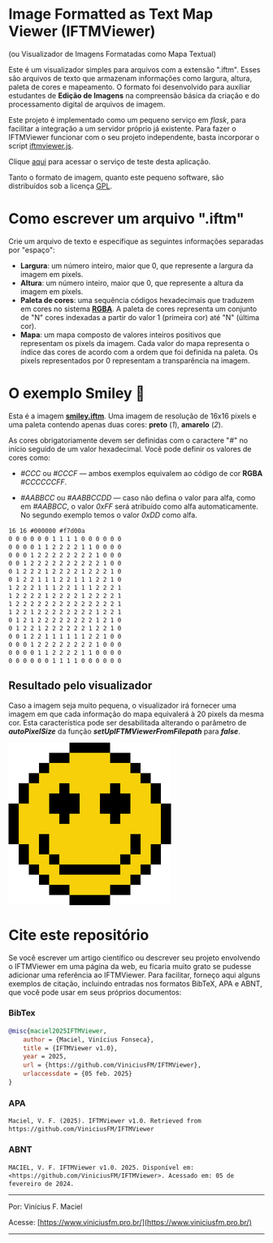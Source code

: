 Image Formatted as Text Map Viewer (IFTMViewer)
================================================
(ou Visualizador de Imagens Formatadas como Mapa Textual)

Este é um visualizador simples para arquivos com a extensão ".iftm". Esses são arquivos de texto que armazenam informações como largura, altura, paleta de cores e mapeamento. O formato foi desenvolvido para auxiliar estudantes de **Edição de Imagens** na compreensão básica da criação e do processamento digital de arquivos de imagem.

Este projeto é implementado como um pequeno serviço em *flask*, para facilitar a integração a um servidor próprio já existente. Para fazer o IFTMViewer funcionar com o seu projeto independente, basta incorporar o script [iftmviewer.js](static/js/iftmviewer.js).

Clique [aqui](https://iftmviewer.viniciusfm.pro.br/) para acessar o serviço de teste desta aplicação.

Tanto o formato de imagem, quanto este pequeno software, são distribuídos sob a licença [GPL](LICENSE).

Como escrever um arquivo ".iftm"
================================
Crie um arquivo de texto e especifique as seguintes informações separadas por "espaço":
* **Largura**: um número inteiro, maior que 0, que represente a largura da imagem em pixels.
* **Altura**: um número inteiro, maior que 0, que represente a altura da imagem em pixels.
* **Paleta de cores**: uma sequência códigos hexadecimais que traduzem em cores no sistema [**RGBA**](https://pt.wikipedia.org/wiki/RGBA). A paleta de cores representa um conjunto de "N" cores indexadas a partir do valor 1 (primeira cor) até "N" (última cor).
* **Mapa**: um mapa composto de valores inteiros positivos que representam os pixels da imagem. Cada valor do mapa representa o índice das cores de acordo com a ordem que foi definida na paleta. Os pixels representados por 0 representam a transparência na imagem.

O exemplo Smiley 🙂
===================

Esta é a imagem [**smiley.iftm**](examples/smiley.iftm). Uma imagem de resolução de 16x16 pixels e uma paleta contendo apenas duas cores: **preto** (*1*), **amarelo** (*2*).

As cores obrigatoriamente devem ser definidas com o caractere "*#*" no início seguido de um valor hexadecimal. Você pode definir os valores de cores como:

* *#CCC* ou *#CCCF* — ambos exemplos equivalem ao código de cor **RGBA** *#CCCCCCFF*.

* *#AABBCC* ou *#AABBCCDD* — caso não defina o valor para alfa, como em *#AABBCC*, o valor *0xFF* será atribuído como alfa automaticamente. No segundo exemplo temos o valor *0xDD* como alfa.

```plain
16 16 #000000 #f7d00a
0 0 0 0 0 0 1 1 1 1 0 0 0 0 0 0
0 0 0 0 1 1 2 2 2 2 1 1 0 0 0 0
0 0 0 1 2 2 2 2 2 2 2 2 1 0 0 0
0 0 1 2 2 2 2 2 2 2 2 2 2 1 0 0
0 1 2 2 2 1 2 2 2 2 1 2 2 2 1 0
0 1 2 2 1 1 1 2 2 1 1 1 2 2 1 0
1 2 2 2 1 1 1 2 2 1 1 1 2 2 2 1
1 2 2 2 2 1 2 2 2 2 1 2 2 2 2 1
1 2 2 2 2 2 2 2 2 2 2 2 2 2 2 1
1 2 2 1 2 2 2 2 2 2 2 2 1 2 2 1
0 1 2 1 2 2 2 2 2 2 2 2 1 2 1 0
0 1 2 2 1 2 2 2 2 2 2 1 2 2 1 0
0 0 1 2 2 1 1 1 1 1 1 2 2 1 0 0
0 0 0 1 2 2 2 2 2 2 2 2 1 0 0 0
0 0 0 0 1 1 2 2 2 2 1 1 0 0 0 0
0 0 0 0 0 0 1 1 1 1 0 0 0 0 0 0
```
## Resultado pelo visualizador

Caso a imagem seja muito pequena, o visualizador irá fornecer uma imagem em que cada informação do mapa equivalerá à 20 pixels da mesma cor. Esta característica pode ser desabilitada alterando o parâmetro de ***autoPixelSize*** da função ***setUpIFTMViewerFromFilepath*** para ***false***. 

<img src="static/img/smiley.png">

# Cite este repositório

Se você escrever um artigo científico ou descrever seu projeto envolvendo o IFTMViewer em uma página da web, eu ficaria muito grato se pudesse adicionar uma referência ao IFTMViewer. Para facilitar, forneço aqui alguns exemplos de citação, incluindo entradas nos formatos BibTeX, APA e ABNT, que você pode usar em seus próprios documentos:

### BibTex
```bibtex
@misc{maciel2025IFTMViewer,
    author = {Maciel, Vinícius Fonseca},
    title = {IFTMViewer v1.0},
    year = 2025,
    url = {https://github.com/ViniciusFM/IFTMViewer},
    urlaccessdate = {05 feb. 2025}
}
```
### APA
```plain
Maciel, V. F. (2025). IFTMViewer v1.0. Retrieved from https://github.com/ViniciusFM/IFTMViewer
```

### ABNT
```plain
MACIEL, V. F. IFTMViewer v1.0. 2025. Disponível em: <https://github.com/ViniciusFM/IFTMViewer>. Acessado em: 05 de fevereiro de 2024.
```

<hr>

Por: Vinícius F. Maciel

Acesse: [https://www.viniciusfm.pro.br/](https://www.viniciusfm.pro.br/)

<hr>